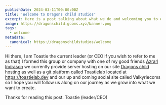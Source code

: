 ```yaml
---
publishDate: 2024-03-11T00:00:00Z
title: 'Welcome to Dragons child studios'
excerpt: Here is a post talking about what we do and welcoming you to our site.
image: https://dragonschild.gcoms.xyz/banner.png
tags:
  - welcome
metadata:
  canonical: https://dragonschildstudios/welcome
---
```


Hi there, I am Toastie the current leader (or CEO if you wish to refer to me as that) I formed this group or company with one of my good friends [Azrarl Indrason](https://www.twitch.tv/azrarl_indrason) we currently provide server hosting on our site [Dragons child hosting](https://dragonschildhosting.net) as well as a git platform called Toastielab located at https://toastielab.dev and our up and coming social site called Valkyriecoms so I hope you will follow us along on our journey as we grow into what we want to create.

Thanks for reading this post.
Toastie (leader/CEO)
